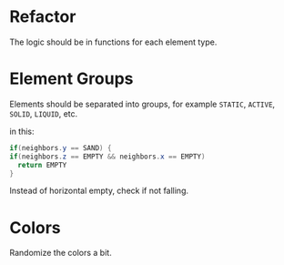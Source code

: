 # Refactor

The logic should be in functions for each element type.

# Element Groups

Elements should be separated into groups, for example `STATIC`, `ACTIVE`, `SOLID`, `LIQUID`, etc.

in this:

```glsl
if(neighbors.y == SAND) {
if(neighbors.z == EMPTY && neighbors.x == EMPTY)
  return EMPTY
}
```

Instead of horizontal empty, check if not falling.

# Colors

Randomize the colors a bit.

